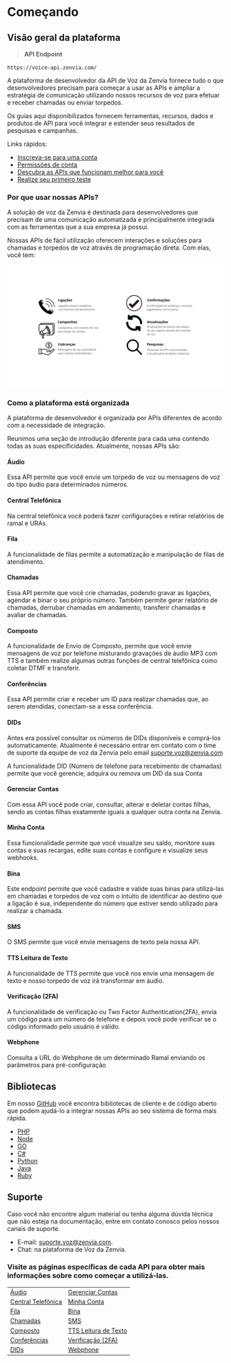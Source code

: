 # Começando

## Visão geral da plataforma

> <b>API Endpoint</b>

```text
https://voice-api.zenvia.com/
```

A plataforma de desenvolvedor da API de Voz da Zenvia fornece tudo o que desenvolvedores precisam para começar a usar as APIs e ampliar a estratégia de comunicação utilizando nossos recursos de voz para efetuar e receber chamadas ou enviar torpedos. 

Os guias aqui disponibilizados fornecem ferramentas, recursos, dados e produtos de API para você integrar e estender seus resultados de pesquisas e campanhas.

Links rápidos:

 - [Inscreva-se para uma conta](https://voice-app.zenvia.com/painel/signup.php)
 - [Permissões de conta](#permissoes-de-conta)
 - [Descubra as APIs que funcionam melhor para você](#em-breve)
 - [Realize seu primeiro teste](#testes)


### Por que usar nossas APIs?

A solução de voz da Zenvia é destinada para desenvolvedores que precisam de uma comunicação automatizada e principalmente integrada com as ferramentas que a sua empresa já possui.

Nossas APIs de fácil utilização oferecem interações e soluções para chamadas e torpedos de voz através de programação direta. Com elas, você tem: 

![Soluções API de voz](/images/solucoes-api-banner.png "Soluções API de voz")


### Como a plataforma está organizada

A plataforma de desenvolvedor é organizada por APIs diferentes de acordo com a necessidade de integração. 

Reunimos uma seção de introdução diferente para cada uma contendo todas as suas especificidades. Atualmente, nossas APIs são:

<h4>Áudio</h4>

Essa API permite que você envie um torpedo de voz ou mensagens de voz do tipo áudio para determinados números. 

<h4>Central Telefônica</h4>

Na central telefônica você poderá fazer configurações e retirar relatórios de ramal e URAs.

<h4>Fila</h4>

A funcionalidade de filas permite a automatização e manipulação de filas de atendimento.

<h4>Chamadas</h4>

Essa API permite que você crie chamadas, podendo gravar as ligações, agendar e binar o seu próprio número. Também permite gerar relatório de chamadas, derrubar chamadas em andamento, transferir chamadas e avaliar de chamadas.

<h4>Composto</h4>

A funcionalidade de Envio de Composto, permite que você envie mensagens de voz por telefone misturando gravações de áudio MP3 com TTS e também realize algumas outras funções de central telefônica como coletar DTMF e transferir.

<h4>Conferências</h4>

Essa API permite criar e receber um ID para realizar chamadas que, ao serem atendidas, conectam-se a essa conferência. 

<h4>DIDs</h4>

<aside class="notice"> 
Antes era possível consultar os números de DIDs disponíveis e comprá-los automaticamente. Atualmente é necessário entrar em contato com o time de suporte da equipe de voz da Zenvia pelo email <a href="email:suporte.voz@zenvia.com">suporte.voz@zenvia.com</a>
</aside>

A funcionalidade DID (Número de telefone para recebimento de chamadas) permite que você gerencie, adquira ou remova um DID da sua Conta

<h4>Gerenciar Contas</h4>

Com essa API você pode criar, consultar, alterar e deletar contas filhas, sendo as contas filhas exatamente iguais a qualquer outra conta na Zenvia. 

<h4>Minha Conta</h4>

Essa funcionalidade permite que você visualize seu saldo, monitore suas contas e suas recargas, edite suas contas e configure e visualize seus webhooks.

<h4>Bina</h4>

Este endpoint permite que você cadastre e valide suas binas para utilizá-las em chamadas e torpedos de voz com o intuito de identificar ao destino que a ligação é sua, independente do número que estiver sendo utilizado para realizar a chamada.

<h4>SMS</h4>

O SMS permite que você envie mensagens de texto pela nossa API. 

<h4>TTS Leitura de Texto</h4>

A funcionalidade de TTS permite que você nos envie uma mensagem de texto e nosso torpedo de voz irá transformar em áudio.

<h4>Verificação (2FA)</h4>

A funcionalidade de verificação ou Two Factor Authentication(2FA), envia um código para um número de telefone e depois você pode verificar se o código informado pelo usuário é válido.

<h4>Webphone</h4>

Consulta a URL do Webphone de um determinado Ramal enviando os parâmetros para pré-configuração



## Bibliotecas

Em nosso [GitHub](https://github.com/totalvoice) você encontra bibliotecas de cliente e de código aberto que podem ajudá-lo a integrar nossas APIs ao seu sistema de forma mais rápida. 

- [PHP](https://github.com/totalvoice/totalvoice-php)
- [Node](https://github.com/totalvoice/totalvoice-node)
- [GO](https://github.com/totalvoice/totalvoice-go)
- [C#](https://github.com/totalvoice/totalvoice-csharp)
- [Python](https://github.com/totalvoice/totalvoice-python)
- [Java](https://github.com/totalvoice/totalvoice-java)
- [Ruby](https://github.com/totalvoice/totalvoice-ruby)



## Suporte

Caso você não encontre algum material ou tenha alguma dúvida técnica que não esteja na documentação, entre em contato conosco pelos nossos canais de suporte.

 - E-mail: suporte.voz@zenvia.com.
 - Chat: na plataforma de Voz da Zenvia.



### Visite as páginas específicas de cada API para obter mais informações sobre como começar a utilizá-las.
<table class="table-with-textual-content">
    <tbody>
        <tr>
            <td><a href="#audio">Áudio</a></td>
            <td><a href="#gerenciar_contas">Gerenciar Contas</a></td>
        </tr>
        <tr>
            <td><a href="#central_telefonica">Central Telefônica</a></td>
            <td><a href="#minha_conta">Minha Conta</a></td>
        </tr>
        <tr>
            <td><a href="#fila">Fila</a></td>
            <td><a href="#bina">Bina</a></td>
        </tr>
        <tr>
            <td><a href="#chamadas">Chamadas</a></td>
            <td><a href="#sms">SMS</a></td>
        </tr>
        <tr>
            <td><a href="#composto">Composto</a></td>
            <td><a href="#tts">TTS Leitura de Texto</a></td>
        </tr>
        <tr>
            <td><a href="#conferencias">Conferências</a></td>
            <td><a href="#verificacao">Verificação (2FA)</a></td>
        </tr>
        <tr>
            <td><a href="#did">DIDs</a></td>
            <td><a href="#webphone">Webphone</a></td>
        </tr>
    </tbody>
</table>  